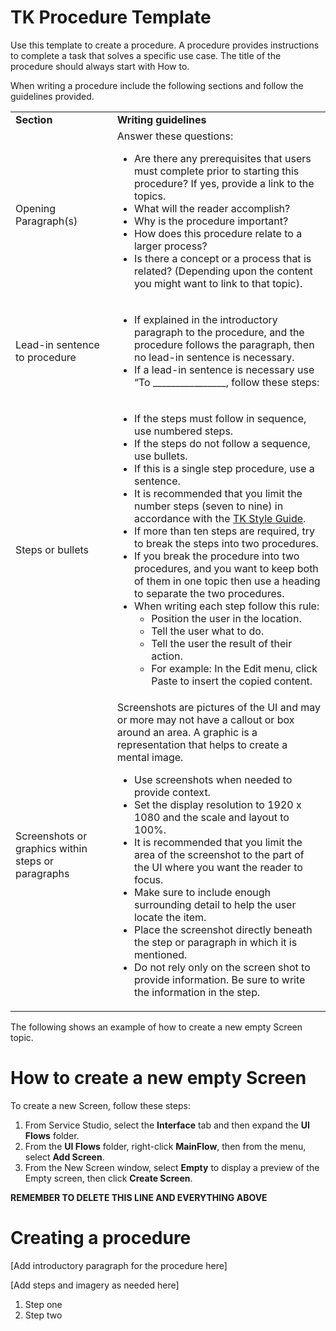 # TK Procedure Template

Use this template to create a procedure. A procedure provides instructions to
complete a task that solves a specific use case.  The title of the procedure
should always start with How to.

When writing a procedure include the following sections and follow the
guidelines provided.

<table>
  <tr>
   <td><strong>Section</strong>
   </td>
   <td><strong>Writing guidelines</strong>
   </td>
  </tr>
  <tr>
   <td>Opening Paragraph(s)
   </td>
   <td>Answer these questions:
<ul>
<li>Are there any prerequisites that users must complete prior to starting this
procedure? If yes, provide a link to the topics.
<li>What will the reader accomplish?
<li>Why is the procedure important?
<li>How does this procedure relate to a larger process?
<li>Is there a concept or a process that is related?  (Depending upon the
content you might want to link to that topic).
</li>
</ul>
   </td>
  </tr>
  <tr>
   <td>Lead-in sentence to procedure
   </td>
   <td>
<ul>
<li>If explained in the introductory paragraph to the procedure, and the
procedure follows the paragraph, then no lead-in sentence is necessary.
<li>If a lead-in sentence is necessary use “To  ________________, follow these
steps:
</li>
</ul>
   </td>
  </tr>
  <tr>
   <td>Steps or bullets
   </td>
   <td>
<ul>
<li>If the steps must follow in sequence, use numbered steps.
<li>If the steps do not follow a sequence, use bullets.
<li>If this is a single step procedure, use a sentence.
<li>It is recommended that you limit the number steps (seven to nine) in
accordance with the <a
href="https://github.com/OutSystems/docs-validation/blob/master/style-guide/structure.adoc#limit-the-number-of-steps-in-procedures">TK
Style Guide</a>.
<li>If more than ten steps are required, try to break the steps into two
procedures.
<li>If you break the procedure into two procedures, and you want to keep both of
them in one topic then use a heading to separate the two procedures.
<li>When writing each step follow this rule:
<ul>
<li>Position the user in the location.
<li>Tell the user what to do.
<li>Tell the user the result of their action.
<li>For example: In the Edit menu, click Paste to insert the copied content.
</li>
</ul>
</li>
</ul>
   </td>
  </tr>
  <tr>
   <td>Screenshots or graphics within steps or paragraphs
   </td>
   <td>Screenshots are pictures of the UI and may or more may not have a callout
or box around an area. A graphic is a representation that helps to create a
mental image.
<ul>
<li>Use screenshots when needed to provide context.
<li>Set the display resolution to 1920 x 1080 and the scale and layout to 100%.
<li>It is recommended that you limit the  area of the screenshot to the part of
the UI where you want the reader to focus.
<li>Make sure to include enough surrounding detail to help the user locate the
item.
<li>Place the screenshot directly beneath the step or paragraph in which it  is
mentioned.
<li>Do not rely only on the screen shot to provide information. Be sure to write
the information in the step.
</li>
</ul>
   </td>
  </tr>
</table>

The following shows an example of how to create a new empty Screen topic.

# How to create a new empty Screen</h1>

To create a new Screen, follow these steps:


1. From Service Studio, select the **Interface** tab and then
expand the **UI Flows** folder.
2. From the **UI Flows** folder, right-click **MainFlow**, then from the menu, select **Add Screen**.
3. From the New Screen window, select **Empty** to display a preview of the Empty screen, then click **Create Screen**.

**REMEMBER TO DELETE THIS LINE AND EVERYTHING ABOVE**

# Creating a procedure


[Add introductory paragraph for the procedure here]

[Add steps and imagery as needed here]

1. Step one
2. Step two
